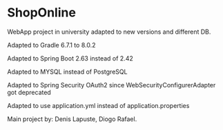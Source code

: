 # ShopOnline
WebApp project in university adapted to new versions and different DB.

Adapted to Gradle 6.7.1 to 8.0.2 

Adapted to Spring Boot 2.63 instead of 2.42 

Adapted to MYSQL instead of PostgreSQL 

Adapted to Spring Security OAuth2 since WebSecurityConfigurerAdapter got deprecated 

Adapted to use application.yml instead of application.properties 


Main project by: Denis Lapuste, Diogo Rafael.
